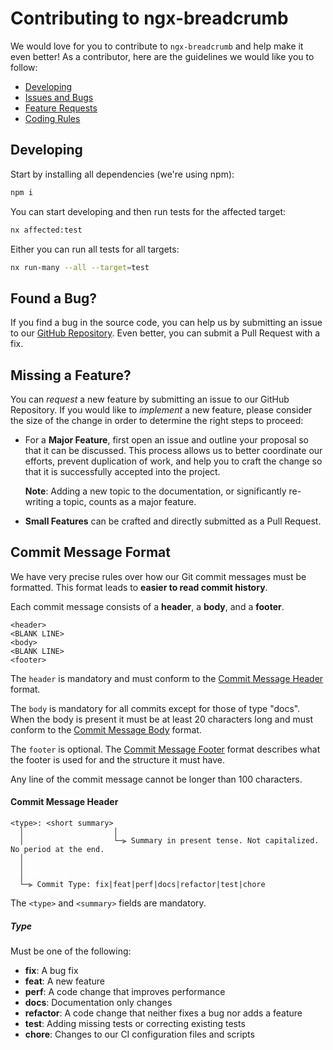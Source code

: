 # Contributing to ngx-breadcrumb

We would love for you to contribute to `ngx-breadcrumb` and help make it even better!
As a contributor, here are the guidelines we would like you to follow:

- [Developing](#developing)
- [Issues and Bugs](#issue)
- [Feature Requests](#feature)
- [Coding Rules](#rules)

## <a name="developing"></a> Developing

Start by installing all dependencies (we're using npm):

```sh
npm i
```

You can start developing and then run tests for the affected target:

```sh
nx affected:test
```

Either you can run all tests for all targets:

```sh
nx run-many --all --target=test
```

## <a name="issue"></a> Found a Bug?

If you find a bug in the source code, you can help us by submitting an issue to our [GitHub Repository](https://github.com/code-workers-io/ngx-breadcrumb.git).
Even better, you can submit a Pull Request with a fix.

## <a name="feature"></a> Missing a Feature?

You can _request_ a new feature by submitting an issue to our GitHub Repository.
If you would like to _implement_ a new feature, please consider the size of the change in order to determine the right steps to proceed:

- For a **Major Feature**, first open an issue and outline your proposal so that it can be discussed.
  This process allows us to better coordinate our efforts, prevent duplication of work, and help you to craft the change so that it is successfully accepted into the project.

  **Note**: Adding a new topic to the documentation, or significantly re-writing a topic, counts as a major feature.

- **Small Features** can be crafted and directly submitted as a Pull Request.

## <a name="commit"></a> Commit Message Format

We have very precise rules over how our Git commit messages must be formatted.
This format leads to **easier to read commit history**.

Each commit message consists of a **header**, a **body**, and a **footer**.

```
<header>
<BLANK LINE>
<body>
<BLANK LINE>
<footer>
```

The `header` is mandatory and must conform to the [Commit Message Header](#commit-header) format.

The `body` is mandatory for all commits except for those of type "docs".
When the body is present it must be at least 20 characters long and must conform to the [Commit Message Body](#commit-body) format.

The `footer` is optional. The [Commit Message Footer](#commit-footer) format describes what the footer is used for and the structure it must have.

Any line of the commit message cannot be longer than 100 characters.

#### <a name="commit-header"></a>Commit Message Header

```
<type>: <short summary>
  │                    │
  │                    └─⫸ Summary in present tense. Not capitalized. No period at the end.
  │       
  │       
  │
  └─⫸ Commit Type: fix|feat|perf|docs|refactor|test|chore
```

The `<type>` and `<summary>` fields are mandatory.

##### Type

Must be one of the following:

- **fix**: A bug fix
- **feat**: A new feature
- **perf**: A code change that improves performance
- **docs**: Documentation only changes
- **refactor**: A code change that neither fixes a bug nor adds a feature
- **test**: Adding missing tests or correcting existing tests
- **chore**: Changes to our CI configuration files and scripts
